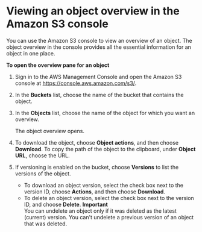 # Viewing an object overview in the Amazon S3 console<a name="view-object-overview"></a>

You can use the Amazon S3 console to view an overview of an object\. The object overview in the console provides all the essential information for an object in one place\.

**To open the overview pane for an object**

1. Sign in to the AWS Management Console and open the Amazon S3 console at [https://console\.aws\.amazon\.com/s3/](https://console.aws.amazon.com/s3/)\.

1. In the **Buckets** list, choose the name of the bucket that contains the object\.

1. In the **Objects** list, choose the name of the object for which you want an overview\.

   The object overview opens\.

1. To download the object, choose **Object actions**, and then choose **Download**\. To copy the path of the object to the clipboard, under **Object URL**, choose the URL\.

1. If versioning is enabled on the bucket, choose **Versions** to list the versions of the object\.
   + To download an object version, select the check box next to the version ID, choose **Actions**, and then choose **Download**\.
   + To delete an object version, select the check box next to the version ID, and choose **Delete**\.
**Important**  
You can undelete an object only if it was deleted as the latest \(current\) version\. You can't undelete a previous version of an object that was deleted\.